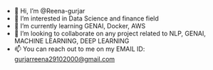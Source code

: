 - 👋 Hi, I’m @Reena-gurjar
- 👀 I’m interested in Data Science and finance field
- 🌱 I’m currently learning GENAI, Docker, AWS
- 💞️ I’m looking to collaborate on any project related to NLP, GENAI, MACHINE LEARNING, DEEP LEARNING
- 📫 You can reach out to me on my EMAIL ID: gurjarreena29102000@gmail.com

<!---
Reena-gurjar/Reena-gurjar is a ✨ special ✨ repository because its `README.md` (this file) appears on your GitHub profile.
You can click the Preview link to take a look at your changes.
--->
